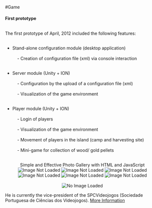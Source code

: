 #Game
<p></p>


#### First prototype
<span>
  <img src="images/rui.png" alt=""></img>
</span>

<p align="justify">
The first prototype of April, 2012 included the following features: <br></br>

- Stand-alone configuration module (desktop application) <br></br>
&nbsp;&nbsp;&nbsp;&nbsp;- Creation of configuration file (xml) via console interaction <br></br>
	
- Server module (Unity + ION) <br></br>
&nbsp;&nbsp;&nbsp;&nbsp;- Configuration by the upload of a configuration file (xml) <br></br>
&nbsp;&nbsp;&nbsp;&nbsp;- Visualization of the game environment <br></br>
	
- Player module (Unity + ION) <br></br>
&nbsp;&nbsp;&nbsp;&nbsp;- Login of players <br></br>
&nbsp;&nbsp;&nbsp;&nbsp;- Visualization of the game environment <br></br>
&nbsp;&nbsp;&nbsp;&nbsp;- Movement of players in the island (camp and harvesting site) <br></br>
&nbsp;&nbsp;&nbsp;&nbsp;- Mini-game for collection of wood/ gold pellets <br></br>
</p>

<div class="gallery" align="center">
<h8>Simple and Effective Photo Gallery with HTML and JavaScript</h8><br/>
<div class="thumbnails">
<img onmouseover="preview.src=img1.src" id="img1" src="images/rui.png" alt="Image Not Loaded"/>
<img onmouseover="preview.src=img2.src" id="img2" src="http://bit.ly/1ug1e6" alt="Image Not Loaded"/>
<img onmouseover="preview.src=img3.src" id="img3" src="http://bit.ly/1yIAYc" alt="Image Not Loaded"/>
<img onmouseover="preview.src=img4.src" id="img4" src="http://bit.ly/2LHyDW" alt="Image Not Loaded"/>
<img onmouseover="preview.src=img5.src" id="img5" src="http://bit.ly/2wyHSR" alt="Image Not Loaded"/>
<img onmouseover="preview.src=img6.src" id="img6" src="http://bit.ly/yRo1i" alt="Image Not Loaded"/>
</div><br/>
<div class="preview" align="center">
 <img id="preview" src="screens/001/001.png" alt="No Image Loaded"/>
</div>
</div>


He is currently the
vice-president of the SPCVideojogos (Sociedade Portuguesa de Ciências
dos Videojogos). <a href="http://gaips.inesc-id.pt/rprada">More Information</a>
